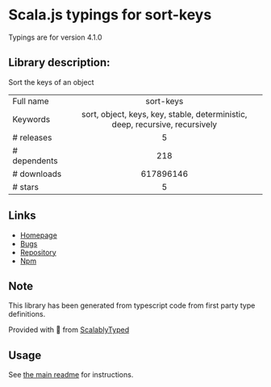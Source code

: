 
# Scala.js typings for sort-keys

Typings are for version 4.1.0

## Library description:
Sort the keys of an object

|                    |                 |
| ------------------ | :-------------: |
| Full name          | sort-keys |
| Keywords           | sort, object, keys, key, stable, deterministic, deep, recursive, recursively |
| # releases         | 5 |
| # dependents       | 218 |
| # downloads        | 617896146 |
| # stars            | 5 |

## Links
- [Homepage](https://github.com/sindresorhus/sort-keys#readme)
- [Bugs](https://github.com/sindresorhus/sort-keys/issues)
- [Repository](https://github.com/sindresorhus/sort-keys)
- [Npm](https://www.npmjs.com/package/sort-keys)
    


## Note
This library has been generated from typescript code from first party type definitions.

Provided with :purple_heart: from [ScalablyTyped](https://github.com/oyvindberg/ScalablyTyped)

## Usage
See [the main readme](../../readme.md) for instructions.


